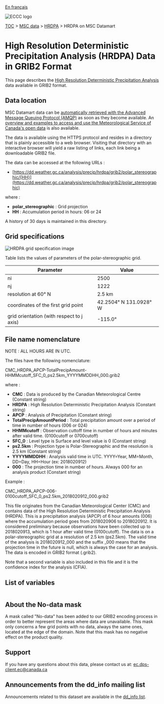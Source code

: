[En français](readme_hrdpa-datamart_fr.md)

![ECCC logo](../../img_eccc-logo.png)

[TOC](../../readme_en.md) > [MSC data](../readme_en.md) > [HRDPA](readme_hrdpa_en.md) > HRDPA on MSC Datamart

# High Resolution Deterministic Precipitation Analysis (HRDPA) Data in GRIB2 Format

This page describes the [High Resolution Deterministic Precipitation Analysis](./readme_hrdpa-datamart_en.md) data available in GRIB2 format.

## Data location

MSC Datamart data can be [automatically retrieved with the Advanced Message Queuing Protocol (AMQP)](../../msc-datamart/amqp_en.md) as soon as they become available. An [overview and examples to access and use the Meteorological Service of Canada's open data](../../usage/readme_en.md) is also available.

The data is available using the HTTPS protocol and resides in a directory that is plainly accessible to a web browser. Visiting that directory with an interactive browser will yield a raw listing of links, each link being a downloadable GRIB2 file.

The data can be accessed at the following URLs :

* [https://dd.weather.gc.ca/analysis/precip/hrdpa/grib2/polar_stereographic/{HH}](https://dd.weather.gc.ca/analysis/precip/hrdpa/grib2/polar_stereographic)

where :

* __polar_stereographic__ :  Grid projection
* __HH__ :  Accumulation period in hours: 06 or 24 

A history of 30 days is maintained in this directory.

## Grid specifications

![HRDPA grid specification image](https://collaboration.cmc.ec.gc.ca/cmc/cmos/public_doc/msc-data/nwp_hrdpa/grille_hrdpa.png)

Table lists the values of parameters of the polar-stereographic grid.

| Parameter | Value |
| ------ | ------ |
| ni | 2500 |
| nj | 1222 | 
| resolution at 60° N | 2.5 km |
| coordinates of the first grid point | 42.2504° N  131.0928° W | 
| grid orientation (with respect to j axis) | -115.0° |

## File name nomenclature 

NOTE : ALL HOURS ARE IN UTC.

The files have the following nomenclature:

CMC_HRDPA_APCP-TotalPrecipAmount-HHMMcutoff_SFC_0_ps2.5km_YYYYMMDDHH_000.grib2

where :

* __CMC__ : Data is produced by the Canadian Meteorological Centre (Constant string)
* __HRDPA__ : High Resolution Deterministic Precipitation Analysis (Constant string)
* __APCP__ : Analysis of Precipitation (Constant string)
* __TotalPrecipAmountPeriod__ : Total precipitation amount over a period of time in number of hours (006 or 024)
* __HHMMcutoff__ : Observation cuttoff time in number of hours and minutes after valid time. (0100cutoff or 0700cutoff)
* __SFC_0__ : Level type is Surface and level value is 0 (Constant string)
* __ps2.5km__ : Projection type is Polar-Stereographic and the resolution is 2.5 km (Constant string)
* __YYYYMMDDHH__ : Analysis valid time in UTC. YYYY=Year, MM=Month, DD=Day, HH=Hour (ex: 2018020912)
* __000__ : The projection time in number of hours. Always 000 for an analysis product (Constant string)

Example :

CMC_HRDPA_APCP-006-0100cutoff_SFC_0_ps2.5km_2018020912_000.grib2

This file originates from the Canadian Meteorological Center (CMC) and contains data of the High Resolution Deterministic Precipitation Analysis (HRDPA). This is a precipitation analysis (APCP) of 6 hour amounts (006) where the accumulation period goes from 2018020906 to 2018020912. It is considered preliminary because observations have been collected up to 2018020913, which is 1 hour after valid time (0100cutoff). The data is on a polar-stereographic grid at a resolution of 2.5 km (ps2.5km). The valid time of the analysis is 2018020912_000 and the suffix _000 means that the projection time in the future is null, which is always the case for an analysis. The data is encoded in GRIB2 format (.grib2).

Note that a second variable is also included in this file and it is the confidence index for the analysis (CFIA).

## List of variables

<table id="csv-table" class="display"></table>

<link href="https://cdn.jsdelivr.net/npm/simple-datatables@latest/dist/style.css" rel="stylesheet" type="text/css">
<script src="https://cdn.jsdelivr.net/npm/simple-datatables@latest"></script>
<script src="../../../js/variables_datatable.js" type="text/javascript"></script>
<script>
  loadTable("csv-table", "../../../assets/csv/HRDPA_en.csv", "EN");
</script>

## About the No-data mask

A mask called "No-data" has been added to our GRIB2 encoding process in order to better represent the areas where data are unavailable. This mask only concerns a few grid points with no data, always the same ones, located at the edge of the domain. Note that this mask has no negative effect on the product quality.

## Support

If you have any questions about this data, please contact us at: [ec.dps-client.ec@canada.ca](mailto:ec.dps-client.ec@canada.ca)

## Announcements from the dd_info mailing list 

Announcements related to this dataset are available in the [dd_info list](https://comm.collab.science.gc.ca/mailman3/postorius/lists/dd_info/).
